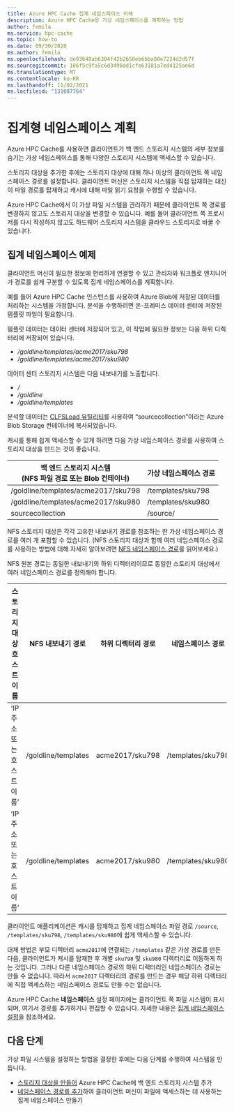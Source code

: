 ```yaml
---
title: Azure HPC Cache 집계 네임스페이스 이해
description: Azure HPC Cache용 가상 네임스페이스를 계획하는 방법
author: femila
ms.service: hpc-cache
ms.topic: how-to
ms.date: 09/30/2020
ms.author: femila
ms.openlocfilehash: de93648ab6304f42b2650eb6bba80e7224d2d57f
ms.sourcegitcommit: 106f5c9fa5c6d3498dd1cfe63181a7ed4125ae6d
ms.translationtype: MT
ms.contentlocale: ko-KR
ms.lasthandoff: 11/02/2021
ms.locfileid: "131087764"
---
```

# <a name="plan-the-aggregated-namespace"></a>집계형 네임스페이스 계획

Azure HPC Cache를 사용하면 클라이언트가 백 엔드 스토리지 시스템의 세부 정보를 숨기는 가상 네임스페이스를 통해 다양한 스토리지 시스템에 액세스할 수 있습니다.

스토리지 대상을 추가한 후에는 스토리지 대상에 대해 하나 이상의 클라이언트 쪽 네임스페이스 경로를 설정합니다. 클라이언트 머신은 스토리지 시스템을 직접 탑재하는 대신 이 파일 경로를 탑재하고 캐시에 대해 파일 읽기 요청을 수행할 수 있습니다.

Azure HPC Cache에서 이 가상 파일 시스템을 관리하기 때문에 클라이언트 쪽 경로를 변경하지 않고도 스토리지 대상을 변경할 수 있습니다. 예를 들어 클라이언트 쪽 프로시저를 다시 작성하지 않고도 하드웨어 스토리지 시스템을 클라우드 스토리지로 바꿀 수 있습니다.

## <a name="aggregated-namespace-example"></a>집계 네임스페이스 예제

클라이언트 머신이 필요한 정보에 편리하게 연결할 수 있고 관리자와 워크플로 엔지니어가 경로를 쉽게 구분할 수 있도록 집계 네임스페이스를 계획합니다.

예를 들어 Azure HPC Cache 인스턴스를 사용하여 Azure Blob에 저장된 데이터를 처리하는 시스템을 가정합니다. 분석을 수행하려면 온-프레미스 데이터 센터에 저장된 템플릿 파일이 필요합니다.

템플릿 데이터는 데이터 센터에 저장되어 있고, 이 작업에 필요한 정보는 다음 하위 디렉터리에 저장되어 있습니다.

* */goldline/templates/acme2017/sku798*
* */goldline/templates/acme2017/sku980*

데이터 센터 스토리지 시스템은 다음 내보내기를 노출합니다.

* */*
* */goldline*
* */goldline/templates*

분석할 데이터는 [CLFSLoad 유틸리티](hpc-cache-ingest.md#pre-load-data-in-blob-storage-with-clfsload)를 사용하여 “sourcecollection”이라는 Azure Blob Storage 컨테이너에 복사되었습니다.

캐시를 통해 쉽게 액세스할 수 있게 하려면 다음 가상 네임스페이스 경로를 사용하여 스토리지 대상을 만드는 것이 좋습니다.

| 백 엔드 스토리지 시스템 <br/> (NFS 파일 경로 또는 Blob 컨테이너) | 가상 네임스페이스 경로 |
|-----------------------------------------|------------------------|
| /goldline/templates/acme2017/sku798     | /templates/sku798      |
| /goldline/templates/acme2017/sku980     | /templates/sku980      |
| sourcecollection                        | /source/               |

NFS 스토리지 대상은 각각 고유한 내보내기 경로를 참조하는 한 가상 네임스페이스 경로를 여러 개 포함할 수 있습니다. (NFS 스토리지 대상과 함께 여러 네임스페이스 경로를 사용하는 방법에 대해 자세히 알아보려면 [NFS 네임스페이스 경로](add-namespace-paths.md#nfs-namespace-paths)를 읽어보세요.)

NFS 원본 경로는 동일한 내보내기의 하위 디렉터리이므로 동일한 스토리지 대상에서 여러 네임스페이스 경로를 정의해야 합니다.

| 스토리지 대상 호스트 이름  | NFS 내보내기 경로     | 하위 디렉터리 경로 | 네임스페이스 경로    |
|--------------------------|---------------------|-------------------|-------------------|
| ‘IP 주소 또는 호스트 이름’ | /goldline/templates | acme2017/sku798   | /templates/sku798 |
| ‘IP 주소 또는 호스트 이름’ | /goldline/templates | acme2017/sku980   | /templates/sku980 |

클라이언트 애플리케이션은 캐시를 탑재하고 집계 네임스페이스 파일 경로 ``/source``, ``/templates/sku798``, ``/templates/sku980``에 쉽게 액세스할 수 있습니다.

대체 방법은 부모 디렉터리 `acme2017`에 연결되는 `/templates` 같은 가상 경로를 만든 다음, 클라이언트가 캐시를 탑재한 후 개별 `sku798` 및 `sku980` 디렉터리로 이동하게 하는 것입니다. 그러나 다른 네임스페이스 경로의 하위 디렉터리인 네임스페이스 경로는 만들 수 없습니다. 따라서 `acme2017` 디렉터리의 경로를 만드는 경우 해당 하위 디렉터리에 직접 액세스하는 네임스페이스 경로도 만들 수는 없습니다.

Azure HPC Cache **네임스페이스** 설정 페이지에는 클라이언트 쪽 파일 시스템이 표시되며, 여기서 경로를 추가하거나 편집할 수 있습니다. 자세한 내용은 [집계 네임스페이스 설정](add-namespace-paths.md)을 참조하세요.

## <a name="next-steps"></a>다음 단계

가상 파일 시스템을 설정하는 방법을 결정한 후에는 다음 단계를 수행하여 시스템을 만듭니다.

* [스토리지 대상을 만들어](hpc-cache-add-storage.md) Azure HPC Cache에 백 엔드 스토리지 시스템 추가
* [네임스페이스 경로를 추가](add-namespace-paths.md)하여 클라이언트 머신이 파일에 액세스하는 데 사용하는 집계 네임스페이스 만들기
